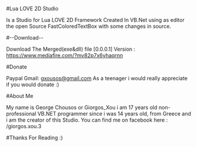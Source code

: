 #Lua LOVE 2D Studio

Is a Studio for Lua LOVE 2D Framework Created In VB.Net
using as editor the open Source FastColoredTextBox with 
some changes in source.

#--Download--

Download The Merged(exe&dll) file
[0.0.0.1] Version : https://www.mediafire.com/?mv82p7x6yhaqrnn

#Donate

Paypal Gmail: gxousos@gmail.com
As a teenager i would really appreciate if you would donate  :) 

#About Me

My name is George Chousos or Giorgos_Xou i am 17 years old non-professional VB.NET programmer since i was  14 years old,  from Greece and i am the creator of this Studio. You can find me on facebook here : /giorgos.xou.3 


#Thanks For Reading :)
